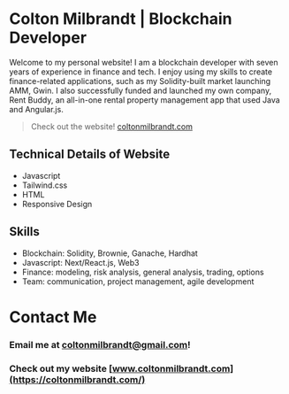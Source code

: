 # Colton Milbrandt | Blockchain Developer

Welcome to my personal website! I am a blockchain developer with seven years of experience in finance and tech. I enjoy using my skills to create finance-related applications, such as my Solidity-built market launching AMM, Gwin. I also successfully funded and launched my own company, Rent Buddy, an all-in-one rental property management app that used Java and Angular.js.

> Check out the website! [coltonmilbrandt.com](www.coltonmilbrandt.com)

## Technical Details of Website

-   Javascript
-   Tailwind.css
-   HTML
-   Responsive Design

## Skills

-   Blockchain: Solidity, Brownie, Ganache, Hardhat
-   Javascript: Next/React.js, Web3
-   Finance: modeling, risk analysis, general analysis, trading, options
-   Team: communication, project management, agile development

# Contact Me

### Email me at coltonmilbrandt@gmail.com!

### Check out my website [www.coltonmilbrandt.com](https://coltonmilbrandt.com/)
